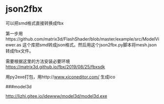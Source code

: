 # json2fbx
可以把smd格式直接转换成fbx

第一步用https://github.com/matrix3d/FlashShader/blob/master/example/src/ModelViewer.as
这个库把smd转成json格式。然后用这个json2fbx.py脚本将mesh.json转成fbx文件。

需要根据这里的方法安装必要环境
https://matrix3d.github.io/fbx/2019/08/25/fbxsdk

用py2exe打包，用http://www.xiconeditor.com/ 生成ico

###model3d

http://lizhi.gitee.io/idewww/model3d/model3d.exe
